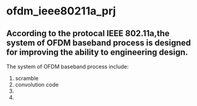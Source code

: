 # ofdm_ieee80211a_prj
## According to the protocal IEEE 802.11a,the system of OFDM baseband process is designed for improving the ability to engineering design.

The system of OFDM baseband process include:
1. scramble
2. convolution code
3. 
4.
